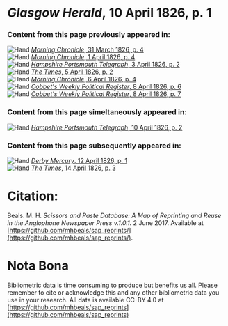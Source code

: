 # *Glasgow Herald*, 10 April 1826, p. 1  
  
### Content from this page previously appeared in:  
![Hand](http://scissorsandpaste.net/wp-content/uploads/2017/06/smallhandpointer.png) [*Morning Chronicle*, 31 March 1826, p. 4](https://mhbeals.github.io/sap_html/Morning-Chronicle/Morning-Chronicle-31-March-1826-p-4)  
![Hand](http://scissorsandpaste.net/wp-content/uploads/2017/06/smallhandpointer.png) [*Morning Chronicle*, 1 April 1826, p. 4](https://mhbeals.github.io/sap_html/Morning-Chronicle/Morning-Chronicle-1-April-1826-p-4)  
![Hand](http://scissorsandpaste.net/wp-content/uploads/2017/06/smallhandpointer.png) [*Hampshire Portsmouth Telegraph*, 3 April 1826, p. 2](https://mhbeals.github.io/sap_html/Hampshire-Portsmouth-Telegraph/Hampshire-Portsmouth-Telegraph-3-April-1826-p-2)  
![Hand](http://scissorsandpaste.net/wp-content/uploads/2017/06/smallhandpointer.png) [*The Times*, 5 April 1826, p. 2](https://mhbeals.github.io/sap_html/The-Times/The-Times-5-April-1826-p-2)  
![Hand](http://scissorsandpaste.net/wp-content/uploads/2017/06/smallhandpointer.png) [*Morning Chronicle*, 6 April 1826, p. 4](https://mhbeals.github.io/sap_html/Morning-Chronicle/Morning-Chronicle-6-April-1826-p-4)  
![Hand](http://scissorsandpaste.net/wp-content/uploads/2017/06/smallhandpointer.png) [*Cobbet's Weekly Political Register*, 8 April 1826, p. 6](https://mhbeals.github.io/sap_html/Cobbet's-Weekly-Political-Register/Cobbet's-Weekly-Political-Register-8-April-1826-p-6)  
![Hand](http://scissorsandpaste.net/wp-content/uploads/2017/06/smallhandpointer.png) [*Cobbet's Weekly Political Register*, 8 April 1826, p. 7](https://mhbeals.github.io/sap_html/Cobbet's-Weekly-Political-Register/Cobbet's-Weekly-Political-Register-8-April-1826-p-7)  
  
### Content from this page simeltaneously appeared in:  
![Hand](http://scissorsandpaste.net/wp-content/uploads/2017/06/smallhandpointer.png) [*Hampshire Portsmouth Telegraph*, 10 April 1826, p. 2](https://mhbeals.github.io/sap_html/Hampshire-Portsmouth-Telegraph/Hampshire-Portsmouth-Telegraph-10-April-1826-p-2)  
  
### Content from this page subsequently appeared in:  
![Hand](http://scissorsandpaste.net/wp-content/uploads/2017/06/smallhandpointer.png) [*Derby Mercury*, 12 April 1826, p. 1](https://mhbeals.github.io/sap_html/Derby-Mercury/Derby-Mercury-12-April-1826-p-1)  
![Hand](http://scissorsandpaste.net/wp-content/uploads/2017/06/smallhandpointer.png) [*The Times*, 14 April 1826, p. 3](https://mhbeals.github.io/sap_html/The-Times/The-Times-14-April-1826-p-3)  


# Citation: 

Beals. M. H. *Scissors and Paste Database: A Map of Reprinting and Reuse in the Anglophone Newspaper Press v.1.0.1.* 2 June 2017. Available at [https://github.com/mhbeals/sap_reprints/](https://github.com/mhbeals/sap_reprints/). 

# Nota Bona

Bibliometric data is time consuming to produce but benefits us all. Please remember to cite or acknowledge this and any other bibliometric data you use in your research. All data is available CC-BY 4.0 at [https://github.com/mhbeals/sap_reprints](https://github.com/mhbeals/sap_reprints)